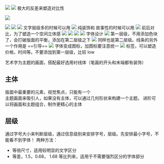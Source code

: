 ![](https://lalala-1252702812.cos.ap-shanghai.myqcloud.com/article/20200303112456.png)
![](https://lalala-1252702812.cos.ap-shanghai.myqcloud.com/article/20200303112736.png)
极大的反差来塑造对比性

![](https://lalala-1252702812.cos.ap-shanghai.myqcloud.com/article/20200303112841.png)

![](https://lalala-1252702812.cos.ap-shanghai.myqcloud.com/article/20200303112959.png)
![](https://lalala-1252702812.cos.ap-shanghai.myqcloud.com/article/20200303113131.png)
![](https://lalala-1252702812.cos.ap-shanghai.myqcloud.com/article/20200303113340.png)
文字层级多的时候可以用
![](https://lalala-1252702812.cos.ap-shanghai.myqcloud.com/article/20200303114542.png)
纯装饰和 故事性的时候可以用
![](https://lalala-1252702812.cos.ap-shanghai.myqcloud.com/article/20200303114842.png)
前后对比，为了塑造一个空间立体感
![](https://lalala-1252702812.cos.ap-shanghai.myqcloud.com/article/20200303115047.png)
![](https://lalala-1252702812.cos.ap-shanghai.myqcloud.com/article/20200303115346.png)
![](https://lalala-1252702812.cos.ap-shanghai.myqcloud.com/article/20200303115654.png)
![](https://lalala-1252702812.cos.ap-shanghai.myqcloud.com/article/20200303115816.png)
字体设计
![](https://lalala-1252702812.cos.ap-shanghai.myqcloud.com/article/20200303120027.png)
第一层级，不用添加色块了，会打破版面的平衡，添加在第二层级之下
![](https://lalala-1252702812.cos.ap-shanghai.myqcloud.com/article/20200303120614.png)
同样也是第二层级。线条的另外一个作用是 ==引导==
![](https://lalala-1252702812.cos.ap-shanghai.myqcloud.com/article/20200303121320.png)
字体变成图标，加图标要注意统一
![](https://lalala-1252702812.cos.ap-shanghai.myqcloud.com/article/20200303122057.png)
标签，可以塑造价格，时间等。不要添加到第一层级，比较 low

艺术字为主题的画面，搭配最好选用衬线体（笔画的开头和末端都有装饰）

## 主体

版面中最重要的元素，视觉焦点，只能有一个  
主题画面来吸引人，如果没有主体，可以通过几何形状来构建一个主题。
进阶可以将画面和主题组合，制作更精心的主体

## 层级

通过字号大小来判断层级，通过信息级别来安排字号，层级。先安排最小字号，不能看不到字体！
两种方法：

- 等倍尺寸，适用较明显的文字区分
- 等差，1.5，0.68， 1.68 等比列来，适用于不需要强烈区分的字体部分
